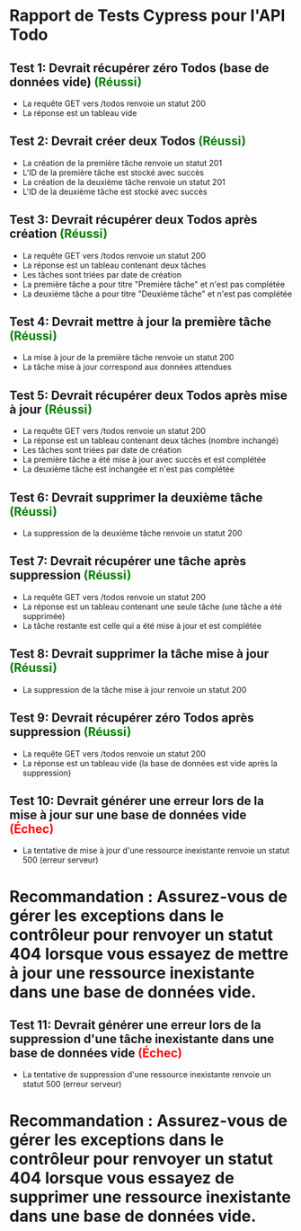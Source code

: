# Rapport de Tests Cypress pour l'API Todo

## Test 1: Devrait récupérer zéro Todos (base de données vide) <span style="color:green">(Réussi)</span>
- La requête GET vers /todos renvoie un statut 200
- La réponse est un tableau vide

## Test 2: Devrait créer deux Todos <span style="color:green">(Réussi)</span>
- La création de la première tâche renvoie un statut 201
- L'ID de la première tâche est stocké avec succès
- La création de la deuxième tâche renvoie un statut 201
- L'ID de la deuxième tâche est stocké avec succès

## Test 3: Devrait récupérer deux Todos après création <span style="color:green">(Réussi)</span>
- La requête GET vers /todos renvoie un statut 200
- La réponse est un tableau contenant deux tâches
- Les tâches sont triées par date de création
- La première tâche a pour titre "Première tâche" et n'est pas complétée
- La deuxième tâche a pour titre "Deuxième tâche" et n'est pas complétée

## Test 4: Devrait mettre à jour la première tâche <span style="color:green">(Réussi)</span>
- La mise à jour de la première tâche renvoie un statut 200
- La tâche mise à jour correspond aux données attendues

## Test 5: Devrait récupérer deux Todos après mise à jour <span style="color:green">(Réussi)</span>
- La requête GET vers /todos renvoie un statut 200
- La réponse est un tableau contenant deux tâches (nombre inchangé)
- Les tâches sont triées par date de création
- La première tâche a été mise à jour avec succès et est complétée
- La deuxième tâche est inchangée et n'est pas complétée

## Test 6: Devrait supprimer la deuxième tâche <span style="color:green">(Réussi)</span>
- La suppression de la deuxième tâche renvoie un statut 200

## Test 7: Devrait récupérer une tâche après suppression <span style="color:green">(Réussi)</span>
- La requête GET vers /todos renvoie un statut 200
- La réponse est un tableau contenant une seule tâche (une tâche a été supprimée)
- La tâche restante est celle qui a été mise à jour et est complétée

## Test 8: Devrait supprimer la tâche mise à jour <span style="color:green">(Réussi)</span>
- La suppression de la tâche mise à jour renvoie un statut 200

## Test 9: Devrait récupérer zéro Todos après suppression <span style="color:green">(Réussi)</span>
- La requête GET vers /todos renvoie un statut 200
- La réponse est un tableau vide (la base de données est vide après la suppression)

## Test 10: Devrait générer une erreur lors de la mise à jour sur une base de données vide <span style="color:red">(Échec)</span>
- La tentative de mise à jour d'une ressource inexistante renvoie un statut 500 (erreur serveur)
# Recommandation : Assurez-vous de gérer les exceptions dans le contrôleur pour renvoyer un statut 404 lorsque vous essayez de mettre à jour une ressource inexistante dans une base de données vide.

## Test 11: Devrait générer une erreur lors de la suppression d'une tâche inexistante dans une base de données vide <span style="color:red">(Échec)</span>
- La tentative de suppression d'une ressource inexistante renvoie un statut 500 (erreur serveur)
# Recommandation : Assurez-vous de gérer les exceptions dans le contrôleur pour renvoyer un statut 404 lorsque vous essayez de supprimer une ressource inexistante dans une base de données vide.
